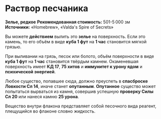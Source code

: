 # Раствор песчаника

**Зелье, редкое**
**Рекомендованная стоимость:** 501-5 000 зм
**Источники:** «Homebrew», «Valda's Spire of Secrets»

Вы можете **действием** вылить это **зелье** на поверхность. Если это камень, то его объём в виде **куба 1 фут** на **1 час** становится мягкой грязью.

При выливании на грязь, песок или болото, объём поверхности в виде **куба 1 фут** на **1 час** становится твёрдым камнем. Окаменевшая поверхность имеет **КД 17**, **75 хитов** и **иммунитет к урону ядом** и **психической энергией**.

Любое существо, попавшее сюда, должно преуспеть в **спасброске Ловкости Сл 14**, иначе станет **опутанным**. **Опутанное** существо может попытаться вырваться из камня, совершив успешную **проверку Силы Сл 20** или нанеся камню **25 урона**.

Вещество внутри флакона представляет собой песочного вида реагент, плещущийся во флаконе словно жидкость.